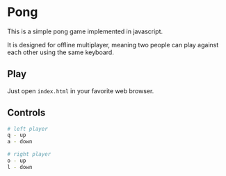 Pong
====
This is a simple pong game implemented in javascript.

It is designed for offline multiplayer, meaning two people can play against each other using the same keyboard.

Play
----
Just open `index.html` in your favorite web browser.

Controls
--------
```sh
# left player
q - up
a - down

# right player
o - up
l - down
```
